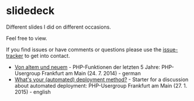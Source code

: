slidedeck
=========

Different slides I did on different occasions.

Feel free to view. 

If you find issues or have comments or questions please use the [issue-tracker](https://github.com/heiglandreas/slidedeck/issues) to get into contact.

 * [Von altem und neuem](http://cdn.rawgit.com/heiglandreas/slidedeck/master/NewLanguageFeaturesUntilPHP56/index.html) - PHP-Funktionen der letzten 5 Jahre: PHP-Usergroup Frankfurt am Main (24. 7. 2014) - german
 * [What's your (automated) deployment method?](http://cdn.rawgit.com/heiglandreas/slidedeck/master/WhatsYour_automated_DeploymentMethod/index_online.html) - Starter for a discussion about automated deployment: PHP-Usergroup Frankfurt am Main (27. 1. 2015) - english
